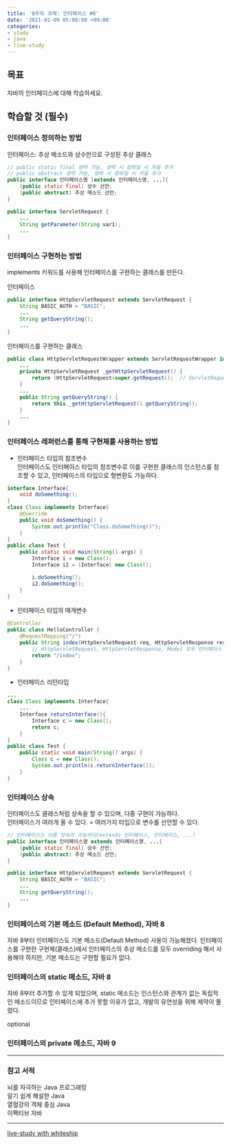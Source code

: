 ```yaml
---
title: '8주차 과제: 인터페이스 #8'
date: '2021-01-09 05:00:00 +09:00'
categories: 
- study
- java
- live-study
---
```


## 목표
자바의 인터페이스에 대해 학습하세요.

## 학습할 것 (필수)

### 인터페이스 정의하는 방법

인터페이스: 추상 메소드와 상수만으로 구성된 추상 클래스

```java
// public static final 생략 가능, 생략 시 컴파일 시 자동 추가
// public abstract 생략 가능, 생략 시 컴파일 시 자동 추가
public interface 인터페이스명 [extends 인터페이스명, ...]{
	(public static final) 상수 선언; 
	(public abstract) 추상 메소드 선언;
}
```
```java
public interface ServletRequest {
	...
	String getParameter(String var1);
	...
}
```


### 인터페이스 구현하는 방법

implements 키워드를 사용해 인터페이스를 구현하는 클래스를 만든다.

인터페이스
```java
public interface HttpServletRequest extends ServletRequest {
	String BASIC_AUTH = "BASIC";
	...
	String getQueryString();
	...
}
```

인터페이스를 구현하는 클래스
```java
public class HttpServletRequestWrapper extends ServletRequestWrapper implements HttpServletRequest {
	...
	private HttpServletRequest _getHttpServletRequest() {
        return (HttpServletRequest)super.getRequest();	// ServletRequestWrapper.getRequest();
    }
	...
	public String getQueryString() {
        return this._getHttpServletRequest().getQueryString();
    }
	...
}
```


### 인터페이스 레퍼런스를 통해 구현체를 사용하는 방법

- 인터페이스 타입의 참조변수  
인터페이스도 인터페이스 타입의 참조변수로 이를 구현한 클래스의 인스턴스를 참조할 수 있고, 인터페이스의 타입으로 형변환도 가능하다.

```java
interface Interface{
    void doSomething();
}
class Class implements Interface{
    @Override
    public void doSomething() {
        System.out.println("Class.doSomething()");
    }
}
public class Test {
    public static void main(String[] args) {
        Interface i = new Class();
        Interface i2 = (Interface) new Class();

        i.doSomething();
        i2.doSomething();
    }
}
```

- 인터페이스 타입의 매개변수  

```java
@Controller
public class HelloController {
    @RequestMapping("/")
    public String index(HttpServletRequest req, HttpServletResponse res, Model model){
        // HttpServletRequest, HttpServletResponse, Model 모두 인터페이스
        return "/index";
    }
}
```

- 인터페이스 리턴타입  

```java
...
class Class implements Interface{
    ...
    Interface returnInterface(){
        Interface c = new Class();
        return c;
    }
}
public class Test {
    public static void main(String[] args) {
        Class c = new Class();
        System.out.println(c.returnInterface());
    }
}
```


### 인터페이스 상속

인터페이스도 클래스처럼 상속을 할 수 있으며, 다중 구현이 가능하다.  
인터페이스가 여러개 올 수 있다. = 여러가지 타입으로 변수를 선언할 수 있다.

```java
// 인터페이스는 다중 상속이 가능하다(extends 인터페이스, 인터페이스, ...)
public interface 인터페이스명 extends 인터페이스명, ...{
	(public static final) 상수 선언; 
	(public abstract) 추상 메소드 선언;
}
```

```java
public interface HttpServletRequest extends ServletRequest {
	String BASIC_AUTH = "BASIC";
	...
	String getQueryString();
	...
}
```


### 인터페이스의 기본 메소드 (Default Method), 자바 8
자바 8부터 인터페이스도 기본 메소드(Default Method) 사용이 가능해졌다. 
인터페이스를 구현한 구현체(클래스)에서 인터페이스의 추상 메소드를 모두 overriding 해서 사용해야 하지만, 기본 메소드는 구현할 필요가 없다. 


### 인터페이스의 static 메소드, 자바 8
자바 8부터 추가할 수 있게 되었으며, static 메소드는 인스턴스와 관계가 없는 독립적인 메소드이므로 인터페이스에 추가 못할 이유가 없고, 개발의 유연성을 위해 제약이 풀렸다. 


optional
### 인터페이스의 private 메소드, 자바 9



----
### 참고 서적  
뇌를 자극하는 Java 프로그래밍  
알기 쉽게 해설한 Java  
열혈강의 객체 중심 Java  
이펙티브 자바

----
[live-study with whiteship](https://github.com/whiteship/live-study/issues/8)
